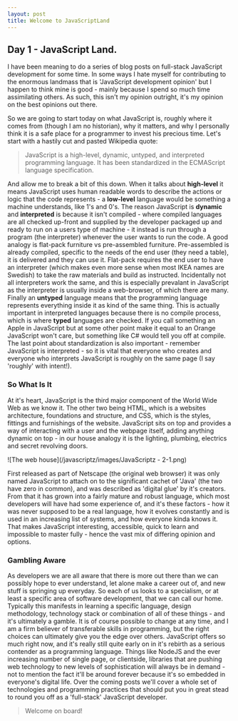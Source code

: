 ```yaml
---
layout: post
title: Welcome to JavaScriptLand
---
```


## Day 1 - JavaScript Land.

I have been meaning to do a series of blog posts on full-stack JavaScript development for some time. In some ways I hate myself for contributing to the enormous landmass that is 'JavaScript development opinion' but I happen to think mine is good - mainly because I spend so much time assimilating others. As such, this isn't my opinion outright, it's my opinion on the best opinions out there.

So we are going to start today on what JavaScript is, roughly where it comes from (though I am no historian), why it matters, and why I personally think it is a safe place for a programmer to invest his precious time. Let's start with a hastily cut and pasted Wikipedia quote:

> JavaScript is a high-level, dynamic, untyped, and interpreted programming language. It has been standardized in the ECMAScript language specification.

And allow me to break a bit of this down. When it talks about **high-level** it means JavaScript uses human readable words to describe the actions or logic that the code represents - a **low-level** language would be something a machine understands, like 1's and 0's. The reason JavaScript is **dynamic** and **interpreted** is because it isn't compiled - where compiled languages are all checked up-front and supplied by the developer packaged up and ready to run on a users type of machine - it instead is run through a program (the interpreter) whenever the user wants to run the code. A good analogy is flat-pack furniture vs pre-assembled furniture. Pre-assembled is already compiled, specific to the needs of the end user (they need a table), it is delivered and they can use it. Flat-pack requires the end user to have an interpreter (which makes even more sense when most IKEA names are Swedish) to take the raw materials and build as instructed. Incidentally not all interpreters work the same, and this is especially prevalant in JavaScript as the interpreter is usually inside a web-browser, of which there are many. Finally an **untyped** language means that the programming language represents everything inside it as kind of the same thing. This is actually important in interpreted languages because there is no compile process, which is where **typed** languages are checked. If you call something an Apple in JavaScript but at some other point make it equal to an Orange JavaScript won't care, but something like C# would tell you off at compile. The last point about standardization is also important - remember JavaScript is interpreted - so it is vital that everyone who creates and everyone who interprets JavaScript is roughly on the same page (I say 'roughly' with intent!).

### So What Is It

At it's heart, JavaScript is the third major component of the World Wide Web as we know it. The other two being HTML, which is a websites architecture, foundations and structure, and CSS, which is the styles, fittings and furnishings of the website. JavaScript sits on top and provides a way of interacting with a user and the webpage itself, adding anything dynamic on top - in our house analogy it is the lighting, plumbing, electrics and secret revolving doors.

![The web house](/javascriptz/images/JavaScriptz - 2-1.png)

First released as part of Netscape (the original web browser) it was only named JavaScript to attach on to the significant cachet of 'Java' (the two have zero in common), and was described as 'digital glue' by it's creators. From that it has grown into a fairly mature and robust language, which most developers will have had some experience of, and it's these factors - how it was never supposed to be a real language, how it evolves constantly and is used in an increasing list of systems, and how everyone kinda knows it. That makes JavaScript interesting, accessible, quick to learn and impossible to master fully - hence the vast mix of differing opinion and options.

### Gambling Aware

As developers we are all aware that there is more out there than we can possibly hope to ever understand, let alone make a career out of, and new stuff is springing up everyday. So each of us looks to a specialism, or at least a specific area of software development, that we can call our home. Typically this manifests in learning a specific language, design methodology, technology stack or combination of all of these things - and it's ultimately a gamble. It is of course possible to change at any time, and I am a firm believer of transferable skills in programming, but the right choices can ultimately give you the edge over others. JavaScript offers so much right now, and it's really still quite early on in it's rebirth as a serious contender as a programming language. Things like NodeJS and the ever increasing number of single page, or clientside, libraries that are pushing web technology to new levels of sophistication will always be in demand - not to mention the fact it'll be around forever because it's so embedded in everyone's digital life. Over the coming posts we'll cover a whole set of technologies and programming practices that should put you in great stead to round you off as a 'full-stack' JavaScript developer.

> Welcome on board!
